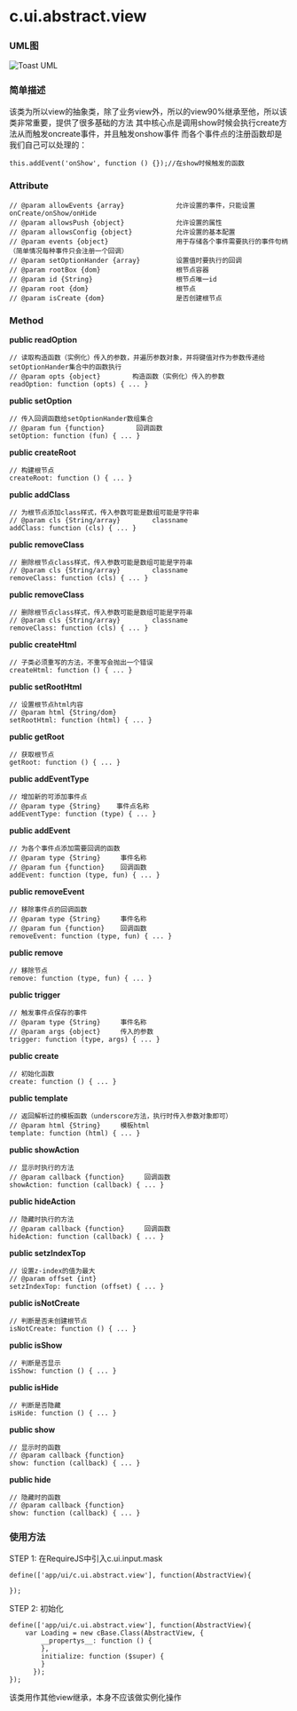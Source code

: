 # c.ui.abstract.view

### UML图

![Toast UML](http://git.dev.sh.ctripcorp.com/shbzhang/ctrip-h5-front-library-refactory/raw/H5V2.2S6/doc/img/c.ui.abstract.view.png)

### 简单描述
该类为所以view的抽象类，除了业务view外，所以的view90%继承至他，所以该类非常重要，提供了很多基础的方法
其中核心点是调用show时候会执行create方法从而触发oncreate事件，并且触发onshow事件
而各个事件点的注册函数却是我们自己可以处理的：

    this.addEvent('onShow', function () {});//在show时候触发的函数


### Attribute

    // @param allowEvents {array}             允许设置的事件，只能设置onCreate/onShow/onHide
    // @param allowsPush {object}             允许设置的属性
    // @param allowsConfig {object}           允许设置的基本配置
    // @param events {object}                 用于存储各个事件需要执行的事件句柄（简单情况每种事件只会注册一个回调）
    // @param setOptionHander {array}         设置值时要执行的回调
    // @param rootBox {dom}                   根节点容器
    // @param id {String}                     根节点唯一id
    // @param root {dom}                      根节点
    // @param isCreate {dom}                  是否创建根节点

### Method

**public readOption**

    // 读取构造函数（实例化）传入的参数，并遍历参数对象，并将键值对作为参数传递给setOptionHander集合中的函数执行
    // @param opts {object}        构造函数（实例化）传入的参数
    readOption: function (opts) { ... }

**public setOption**

    // 传入回调函数给setOptionHander数组集合
    // @param fun {function}        回调函数
    setOption: function (fun) { ... }

**public createRoot**

    // 构建根节点
    createRoot: function () { ... }

**public addClass**

    // 为根节点添加class样式，传入参数可能是数组可能是字符串
    // @param cls {String/array}        classname
    addClass: function (cls) { ... }

**public removeClass**

    // 删除根节点class样式，传入参数可能是数组可能是字符串
    // @param cls {String/array}        classname
    removeClass: function (cls) { ... }

**public removeClass**

    // 删除根节点class样式，传入参数可能是数组可能是字符串
    // @param cls {String/array}        classname
    removeClass: function (cls) { ... }

**public createHtml**

    // 子类必须重写的方法，不重写会抛出一个错误
    createHtml: function () { ... }

**public setRootHtml**

    // 设置根节点html内容
    // @param html {String/dom}
    setRootHtml: function (html) { ... }

**public getRoot**

    // 获取根节点
    getRoot: function () { ... }

**public addEventType**

    // 增加新的可添加事件点
    // @param type {String}    事件点名称
    addEventType: function (type) { ... }

**public addEvent**

    // 为各个事件点添加需要回调的函数
    // @param type {String}     事件名称
    // @param fun {function}    回调函数
    addEvent: function (type, fun) { ... }

**public removeEvent**

    // 移除事件点的回调函数
    // @param type {String}     事件名称
    // @param fun {function}    回调函数
    removeEvent: function (type, fun) { ... }

**public remove**

    // 移除节点
    remove: function (type, fun) { ... }

**public trigger**

    // 触发事件点保存的事件
    // @param type {String}     事件名称
    // @param args {object}     传入的参数
    trigger: function (type, args) { ... }

**public create**

    // 初始化函数
    create: function () { ... }

**public template**

    // 返回解析过的模板函数（underscore方法，执行时传入参数对象即可）
    // @param html {String}     模板html
    template: function (html) { ... }

**public showAction**

    // 显示时执行的方法
    // @param callback {function}     回调函数
    showAction: function (callback) { ... }

**public hideAction**

    // 隐藏时执行的方法
    // @param callback {function}     回调函数
    hideAction: function (callback) { ... }

**public setzIndexTop**

    // 设置z-index的值为最大
    // @param offset {int}
    setzIndexTop: function (offset) { ... }

**public isNotCreate**

    // 判断是否未创建根节点
    isNotCreate: function () { ... }

**public isShow**

    // 判断是否显示
    isShow: function () { ... }

**public isHide**

    // 判断是否隐藏
    isHide: function () { ... }

**public show**

    // 显示时的函数
    // @param callback {function}
    show: function (callback) { ... }

**public hide**

    // 隐藏时的函数
    // @param callback {function}
    show: function (callback) { ... }

### 使用方法

STEP 1: 在RequireJS中引入c.ui.input.mask

    define(['app/ui/c.ui.abstract.view'], function(AbstractView){

    });

STEP 2: 初始化

    define(['app/ui/c.ui.abstract.view'], function(AbstractView){
        var Loading = new cBase.Class(AbstractView, {
            __propertys__: function () {
            },
            initialize: function ($super) {
            }
          });
    });

该类用作其他view继承，本身不应该做实例化操作